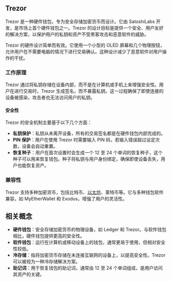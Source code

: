 ## Trezor

Trezor 是一种硬件钱包，专为安全存储加密货币而设计。它由 SatoshiLabs 开发，是市场上首个硬件钱包之一。Trezor 的设计目标是提供一个安全、用户友好的解决方案，以保护用户的私钥和资产不受黑客攻击和恶意软件的威胁。

Trezor 的硬件设计简单而有效。它使用一个小型的 OLED 屏幕和几个物理按钮，允许用户在不需要电脑的情况下进行交易确认。这种设计减少了恶意软件对用户操作的干扰。

### 工作原理

Trezor 通过将私钥存储在设备内部，而不是在计算机或手机上来增强安全性。用户在进行交易时，Trezor 生成签名，而不暴露私钥。这一过程确保了即使连接的设备被感染，攻击者也无法访问用户的私钥。

####  安全性

Trezor 的安全机制主要基于以下几个方面：

- **私钥保护**：私钥从未离开设备，所有的交易签名都是在硬件钱包内部完成的。
- **PIN 保护**：用户在使用 Trezor 时需要输入 PIN 码，若输入错误超过设定次数，设备会自动重置。
- **恢复种子**：用户在首次设置时会生成一个 12 至 24 个单词的恢复种子，这个种子可以用来恢复钱包。种子将私钥与用户身份绑定，确保即使设备丢失，用户也能恢复资产。



### 兼容性

Trezor 支持多种加密货币，包括比特币、[以太坊](https://learnblockchain.cn/tags/以太坊?map=[EVM](https://learnblockchain.cn/tags/EVM?map=EVM))、莱特币等。它与多种钱包软件兼容，如 MyEtherWallet 和 Exodus，增强了用户的灵活性。

## 相关概念

- **硬件钱包**：安全存储加密货币的物理设备，如 Ledger 和 Trezor。与软件钱包相比，硬件钱包提供更高的安全性。
- **软件钱包**：运行在计算机或移动设备上的钱包，通常更易于使用，但相对安全性较低。
- **冷存储**：指将加密货币存储在未连接互联网的设备上，以提高安全性。Trezor 可以被视为一种冷存储解决方案。
- **助记词**：用于恢复钱包的助记词，通常由 12 至 24 个单词组成，是用户访问其资产的关键。